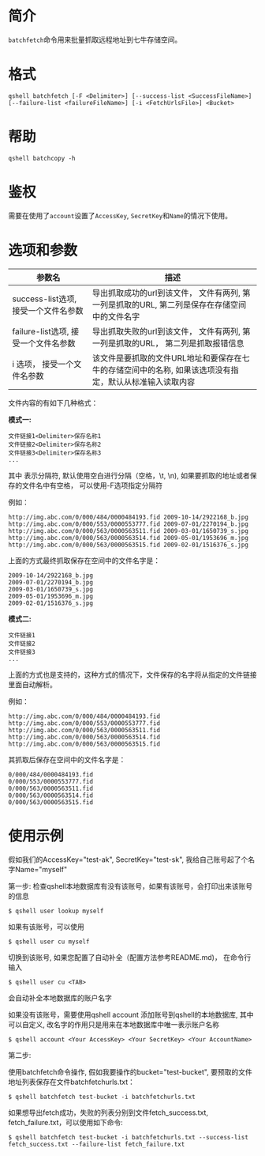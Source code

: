# 简介

`batchfetch`命令用来批量抓取远程地址到七牛存储空间。


# 格式

```
qshell batchfetch [-F <Delimiter>] [--success-list <SuccessFileName>] [--failure-list <failureFileName>] [-i <FetchUrlsFile>] <Bucket>
```

# 帮助
```
qshell batchcopy -h
```

# 鉴权

需要在使用了`account`设置了`AccessKey`, `SecretKey`和`Name`的情况下使用。

# 选项和参数

| 参数名           | 描述                                                                                          |
|------------------|-----------------------------------------------------------------------------------------------|
| success-list选项, 接受一个文件名参数 | 导出抓取成功的url到该文件， 文件有两列, 第一列是抓取的URL, 第二列是保存在存储空间中的文件名字 |
| failure-list选项, 接受一个文件名参数 | 导出抓取失败的url到该文件， 文件有两列, 第一列是抓取的URL， 第二列是抓取报错信息| 
| i 选项， 接受一个文件名<FetchUrlsFile>参数 | 该文件是要抓取的文件URL地址和要保存在七牛的存储空间中的名称, 如果该选项没有指定，默认从标准输入读取内容 |

<FetchUrlsFile>文件内容的有如下几种格式：

**模式一:**

```
文件链接1<Delimiter>保存名称1
文件链接2<Delimiter>保存名称2
文件链接3<Delimiter>保存名称3
...
```
其中<Delimiter> 表示分隔符, 默认使用空白进行分隔（空格，\t, \n), 如果要抓取的地址或者保存的文件名中有空格， 可以使用-F选项指定分隔符

例如：


```
http://img.abc.com/0/000/484/0000484193.fid	2009-10-14/2922168_b.jpg
http://img.abc.com/0/000/553/0000553777.fid	2009-07-01/2270194_b.jpg
http://img.abc.com/0/000/563/0000563511.fid	2009-03-01/1650739_s.jpg
http://img.abc.com/0/000/563/0000563514.fid	2009-05-01/1953696_m.jpg
http://img.abc.com/0/000/563/0000563515.fid	2009-02-01/1516376_s.jpg
```
上面的方式最终抓取保存在空间中的文件名字是：


```
2009-10-14/2922168_b.jpg
2009-07-01/2270194_b.jpg
2009-03-01/1650739_s.jpg
2009-05-01/1953696_m.jpg
2009-02-01/1516376_s.jpg
```

**模式二:**

```
文件链接1
文件链接2
文件链接3
...
```

上面的方式也是支持的，这种方式的情况下，文件保存的名字将从指定的文件链接里面自动解析。

例如：

```
http://img.abc.com/0/000/484/0000484193.fid
http://img.abc.com/0/000/553/0000553777.fid
http://img.abc.com/0/000/563/0000563511.fid
http://img.abc.com/0/000/563/0000563514.fid
http://img.abc.com/0/000/563/0000563515.fid
```

其抓取后保存在空间中的文件名字是：


```
0/000/484/0000484193.fid
0/000/553/0000553777.fid
0/000/563/0000563511.fid
0/000/563/0000563514.fid
0/000/563/0000563515.fid
```

# 使用示例

假如我们的AccessKey="test-ak", SecretKey="test-sk", 我给自己账号起了个名字Name="myself"

第一步:
检查qshell本地数据库有没有该账号，如果有该账号，会打印出来该账号的信息

```
$ qshell user lookup myself
```

如果有该账号，可以使用

```
$ qshell user cu myself
```
切换到该账号, 如果您配置了自动补全（配置方法参考README.md)， 在命令行输入
```
$ qshell user cu <TAB>
```
会自动补全本地数据库的账户名字

如果没有该账号，需要使用qshell account 添加账号到qshell的本地数据库, 其中<Your AccountName>可以自定义, 改名字的作用只是用来在本地数据库中唯一表示账户名称

```
$ qshell account <Your AccessKey> <Your SecretKey> <Your AccountName>
```

第二步:

使用batchfetch命令操作, 假如我要操作的bucket="test-bucket", 要预取的文件地址列表保存在文件batchfetchurls.txt：

```
$ qshell batchfetch test-bucket -i batchfetchurls.txt
```

如果想导出fetch成功，失败的列表分别到文件fetch_success.txt, fetch_failure.txt，可以使用如下命令:

```
$ qshell batchfetch test-bucket -i batchfetchurls.txt --success-list fetch_success.txt --failure-list fetch_failure.txt
```

